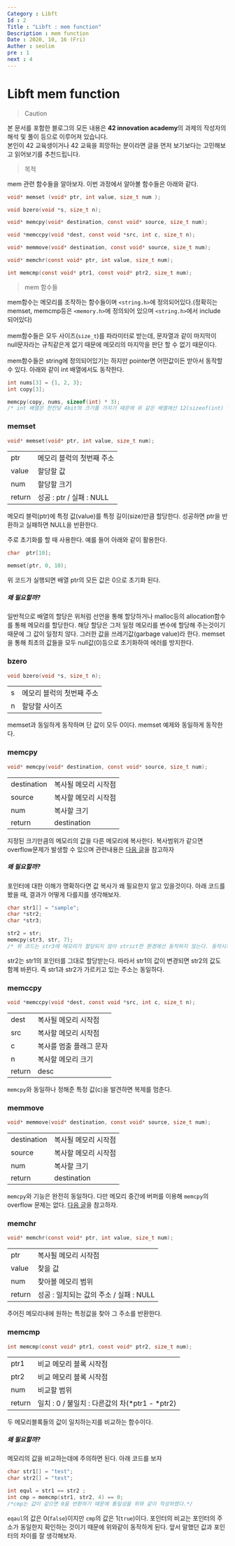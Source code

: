 ```yaml
---
Category : Libft
Id : 2
Title : "Libft : mem function"
Description : mem function
Date : 2020, 10, 16 (Fri)
Auther : seolim
pre : 1
next : 4
---
```



# Libft mem function
> Caution

본 문서를 포함한 블로그의 모든 내용은 <b>42 innovation academy</b>의 과제의 작성자의 해석 및 풀이 등으로 이루어져 있습니다.</br>본인이 42 교육생이거나 42 교육을 희망하는 분이라면 글을 먼저 보기보다는 고민해보고 읽어보기를 추천드립니다.


> 목적

mem 관련 함수들을 알아보자. 이번 과정에서 알아볼 함수들은 아래와 같다.

```c
void* memset (void* ptr, int value, size_t num );

void bzero(void *s, size_t n);

void* memcpy(void* destination, const void* source, size_t num);

void *memccpy(void *dest, const void *src, int c, size_t n);

void* memmove(void* destination, const void* source, size_t num);

void* memchr(const void* ptr, int value, size_t num);

int memcmp(const void* ptr1, const void* ptr2, size_t num);
```

> mem 함수들

mem함수는 메모리를 조작하는 함수들이며 `<string.h>`에 정의되어있다.(정확히는 memset, memcmp등은 `<memory.h>`에 정의되어 있으며 `<string.h>`에서 include 되어있다)</br></br>
mem함수들은 모두 사이즈(`size_t`)를 파라미터로 받는데, 문자열과 같이 마지막이 null문자라는 규칙같은게 없기 때문에 메모리의 마지막을 판단 할 수 없기 때문이다.</br></br>mem함수들은 string에 정의되어있기는 하지만 pointer면 어떤값이든 받아서 동작할 수 있다. 아래와 같이 int 배열에서도 동작한다.

```c
int nums[3] = {1, 2, 3};
int copy[3];

memcpy(copy, nums, sizeof(int) * 3);
/* int 배열은 한칸당 4bit의 크기를 가지기 때문에 위 같은 배열에선 12(sizeof(int) * 3)만큼의 크기를 복사해야 정상적으로 동작함을 꼭 기억하자
```


### memset
```c
void* memset(void* ptr, int value, size_t num);
```

<table>
    <tr>
        <td class="title">ptr</td>
        <td>메모리 블럭의 첫번째 주소</td>
    </tr>
    <tr>
        <td class="title">value</td>
        <td>할당할 값</td>
    </tr>
    <tr>
        <td class="title">num</td>
        <td>할당할 크기</td>
    </tr>
    <tr>
        <td class="title">return</td>
        <td>성공 : ptr / 실패 : NULL</td>
    </tr>
</table>

메모리 블럭(ptr)에 특정 값(value)를 특정 길이(size)만큼 할당한다. 성공하면 ptr을 반환하고 실패하면 NULL을 반환한다.

주로 초기화를 할 때 사용한다. 예를 들어 아래와 같이 활용한다.
```c
char  ptr[10];

memset(ptr, 0, 10);
```

위 코드가 실행되면 배열 ptr의 모든 값은 0으로 초기화 된다.

##### 왜 필요할까?
일반적으로 배열의 할당은 위처럼 선언을 통해 할당하거나 malloc등의 allocation함수를 통해 메모리를 할당한다. 해당 할당은 그저 일정 메모리를 변수에 할당해 주는것이기 때문에 그 값이 일정치 않다. 그러한 값을 쓰레기값(garbage value)라 한다. memset을 통해 최초의 값들을 모두 null값(0)등으로 초기화하여 에러를 방지한다.

### bzero
```c
void bzero(void *s, size_t n);
```
<table>
    <tr>
        <td class="title">s</td>
        <td>메모리 블럭의 첫번째 주소</td>
    </tr>
    <tr>
        <td class="title">n</td>
        <td>할당할 사이즈</td>
    </tr>
</table>

memset과 동일하게 동작하며 단 값이 모두 0이다. memset 예제와 동일하게 동작한다.

### memcpy
```c
void* memcpy(void* destination, const void* source, size_t num);
```
<table>
    <tr>
        <td class="title">destination</td>
        <td>복사될 메모리 시작점</td>
    </tr>
    <tr>
        <td class="title">source</td>
        <td>복사할 메모리 시작점</td>
    </tr>
    <tr>
        <td class="title">num</td>
        <td>복사할 크기</td>
    </tr>
    <tr>
        <td class="title">return</td>
        <td>destination</td>
    </tr>
</table>

지정된 크기만큼의 메모리의 값을 다른 메모리에 복사한다. 복사범위가 같으면 overflow문제가 발생할 수 있으며 관련내용은 [다음 글]()을 참고하자

##### 왜 필요할까?
포인터에 대한 이해가 명확하다면 값 복사가 왜 필요한지 알고 있을것이다. 아래 코드를 봤을 때, 결과가 어떻게 다를지를 생각해보자.

```c
char str1[] = "sample";
char *str2;
char *str3;

str2 = str;
memcpy(str3, str, 7);
/* 위 코드는 str3에 메모리가 할당되지 않아 strict한 환경에선 동작하지 않는다. 동작시키려면 str3에 미리 크기 7 이상의 동적할당을 하도록 하자*/
```
str2는 str1의 포인터를 그대로 할당받는다. 따라서 str1의 값이 변경되면 str2의 값도 함께 바뀐다. 즉 str1과 str2가 가르키고 있는 주소는 동일하다. 

### memccpy
```c
void *memccpy(void *dest, const void *src, int c, size_t n);
```
<table>
    <tr>
        <td class="title">dest</td>
        <td>복사될 메모리 시작점</td>
    </tr>
    <tr>
        <td class="title">src</td>
        <td>복사할 메모리 시작점</td>
    </tr>
    <tr>
        <td class="title">c</td>
        <td>복사를 멈출 플래그 문자</td>
    </tr>
    <tr>
        <td class="title">n</td>
        <td>복사할 메모리 크기</td>
    </tr>
    <tr>
        <td class="title">return</td>
        <td>desc</td>
    </tr>
</table>

`memcpy`와 동일하나 정해준 특정 값(c)을 발견하면 복제를 멈춘다.

### memmove
```c
void* memmove(void* destination, const void* source, size_t num);
```
<table>
    <tr>
        <td class="title">destination</td>
        <td>복사될 메모리 시작점</td>
    </tr>
    <tr>
        <td class="title">source</td>
        <td>복사할 메모리 시작점</td>
    </tr>
    <tr>
        <td class="title">num</td>
        <td>복사할 크기</td>
    </tr>
    <tr>
        <td class="title">return</td>
        <td>destination</td>
    </tr>
</table>

`memcpy`와 기능은 완전히 동일하다. 다만 메모리 중간에 버퍼를 이용해 `memcpy`의 overflow 문제는 없다. [다음 글]()을 참고하자.

### memchr
```c
void* memchr(const void* ptr, int value, size_t num);
```
<table>
    <tr>
        <td class="title">ptr</td>
        <td>복사될 메모리 시작점</td>
    </tr>
    <tr>
        <td class="title">value</td>
        <td>찾을 값</td>
    </tr>
    <tr>
        <td class="title">num</td>
        <td>찾아볼 메모리 범위</td>
    </tr>
    <tr>
        <td class="title">return</td>
        <td>성공 : 일치되는 값의 주소 / 실패 : NULL</td>
    </tr>
</table>

주어진 메모리내에 원하는 특정값을 찾아 그 주소를 반환한다. 

### memcmp
```c
int memcmp(const void* ptr1, const void* ptr2, size_t num);
```
<table>
    <tr>
        <td class="title">ptr1</td>
        <td>비교 메모리 블록 시작점</td>
    </tr>
    <tr>
        <td class="title">ptr2</td>
        <td>비교 메모리 블록 시작점</td>
    </tr>
    <tr>
        <td class="title">num</td>
        <td>비교할 범위</td>
    </tr>
    <tr>
        <td class="title">return</td>
        <td>일치 : 0 / 불일치 : 다른값의 차(*ptr1 - *ptr2)</td>
    </tr>
</table>

두 메모리블록들의 값이 일치하는지를 비교하는 함수이다. 

##### 왜 필요할까?
메모리의 값을 비교하는데에 주의하면 된다. 아래 코드를 보자
```c
char str1[] = "test";
char str2[] = "test";

int equl = str1 == str2 ;
int cmp = memcmp(str1, str2, 4) == 0;
/*cmp는 값이 같으면 0을 반환하기 때문에 통일성을 위와 같이 작성하였다.*/
```

`eqaul`의 값은 0(`false`)이지만 `cmp`의 값은 1(`true`)이다. 포인터의 비교는 포인터의 주소가 동일한지 확인하는 것이기 때문에 위와같이 동작하게 된다. 앞서 말했던 값과 포인터의 차이를 잘 생각해보자.

